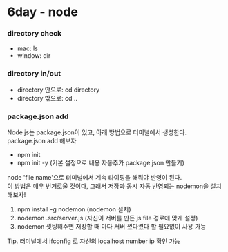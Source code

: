 # 6day - node

### directory check
- mac: ls
- window: dir

### directory in/out
- directory 안으로: cd directory
- directory 밖으로: cd ..

### package.json add
Node js는 package.json이 있고, 아래 방법으로 터미널에서 생성한다.<br>
package.json add 해보자
- npm init
- npm init -y (기본 설정으로 내용 자동추가 package.json 만들기)

node 'file name'으로 터미널에서 계속 타이핑을 해줘야 반영이 된다.<br>
이 방법은 매우 번거로울 것이다, 그래서 저장과 동시 자동 반영되는 nodemon을 설치해보자!
1. npm install -g nodemon  (nodemon 설치)
2. nodemon .src/server.js (자신이 서버를 만든 js file 경로에 맞게 설정)
3. nodemon 셋팅해주면 저장할 때 마다 서버 껐다켰다 할 필요없이 사용 가능


Tip. 터미널에서 ifconfig 로 자신의 localhost number ip 확인 가능